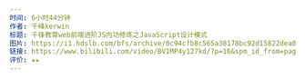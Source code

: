 ```yaml
---
时间: 6小时44分钟
作者: 千峰kerwin
标题: 千锋教育web前端进阶JS内功修炼之JavaScript设计模式
图片: https://i1.hdslb.com/bfs/archive/0c94cfb8c565a38178bc92d15822dea09d5575d1.jpg@518w_290h_1c_!web-video-share-cover.webp
链接: https://www.bilibili.com/video/BV1MP4y127kd/?p=16&spm_id_from=pageDriver&vd_source=e815fa5e2c428a98163e9d19be40ec58
评价: ★★
---
```

